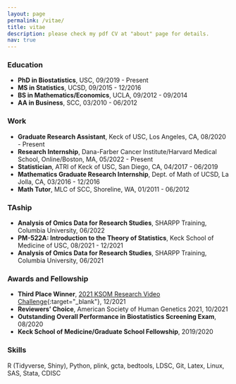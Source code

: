 ```yaml
---
layout: page
permalink: /vitae/
title: vitae
description: please check my pdf CV at "about" page for details.
nav: true
---
```



### **Education**

- **PhD in Biostatistics**, USC, 09/2019 - Present
- **MS in Statistics**, UCSD, 09/2015 - 12/2016
- **BS in Mathematics/Economics**, UCLA, 09/2012 - 09/2014
- **AA in Business**, SCC, 03/2010 - 06/2012

### **Work**
- **Graduate Research Assistant**, Keck of USC, Los Angeles, CA, 08/2020 - Present
- **Research Internship**, Dana-Farber Cancer Institute/Harvard Medical School, Online/Boston, MA, 05/2022 - Present
- **Statistician**, ATRI of Keck of USC, San Diego, CA, 04/2017 - 06/2019
- **Mathematics Graduate Research Internship**, Dept. of Math of UCSD, La Jolla, CA, 03/2016 - 12/2016
- **Math Tutor**, MLC of SCC, Shoreline, WA, 01/2011 -  06/2012

### **TAship**
- **Analysis of Omics Data for Research Studies**, SHARPP Training, Columbia University, 06/2022
- **PM-522A: Introduction to the Theory of Statistics**, Keck School of Medicine of USC, 08/2021 - 12/2021
- **Analysis of Omics Data for Research Studies**, SHARPP Training, Columbia University, 06/2021

### **Awards and Fellowship**
- **Third Place Winner**, [2021 KSOM Research Video Challenge](https://youtu.be/Nc5SVhz7-aQ){:target="_blank"}, 12/2021
- **Reviewers’ Choice**, American Society of Human Genetics 2021, 10/2021
- **Outstanding Overall Performance in Biostatistics Screening Exam**, 08/2020
- **Keck School of Medicine/Graduate School Fellowship**, 2019/2020

### **Skills**
  R (Tidyverse, Shiny), Python, plink, gcta, bedtools, LDSC, Git, Latex, Linux, SAS, Stata, CDISC
